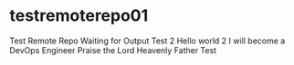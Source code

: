 # testremoterepo01
Test Remote Repo
Waiting for Output
Test 2
Hello world 2
I will become a DevOps Engineer
Praise the Lord
Heavenly Father
Test
